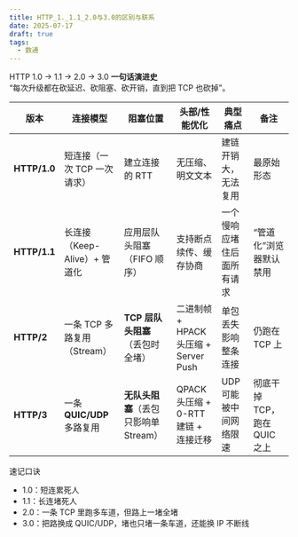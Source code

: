 ```yaml
---
title: HTTP_1._1.1_2.0与3.0的区别与联系
date: 2025-07-17
draft: true
tags:
  - 数通
---
```

HTTP 1.0 → 1.1 → 2.0 → 3.0 **一句话演进史**  
“每次升级都在砍延迟、砍阻塞、砍开销，直到把 TCP 也砍掉”。

| 版本           | 连接模型                 | 阻塞位置                     | 头部/性能优化                        | 典型痛点          | 备注                  |
| ------------ | -------------------- | ------------------------ | ------------------------------ | ------------- | ------------------- |
| **HTTP/1.0** | 短连接（一次 TCP 一次请求）     | 建立连接的 RTT                | 无压缩、明文文本                       | 建链开销大，无法复用    | 最原始形态               |
| **HTTP/1.1** | 长连接（Keep-Alive）+ 管道化 | 应用层队头阻塞（FIFO 顺序）         | 支持断点续传、缓存协商                    | 一个慢响应堵住后面所有请求 | “管道化”浏览器默认禁用        |
| **HTTP/2**   | 一条 TCP 多路复用（Stream）  | **TCP 层队头阻塞**（丢包时全堵）     | 二进制帧 + HPACK 头压缩 + Server Push | 单包丢失影响整条连接    | 仍跑在 TCP 上           |
| **HTTP/3**   | 一条 **QUIC/UDP** 多路复用 | **无队头阻塞**（丢包只影响单 Stream） | QPACK 头压缩 + 0-RTT 建链 + 连接迁移    | UDP 可能被中间网络限速 | 彻底干掉 TCP，跑在 QUIC 之上 |

速记口诀  
- 1.0：短连累死人  
- 1.1：长连堵死人  
- 2.0：一条 TCP 里跑多车道，但路上一堵全堵  
- 3.0：把路换成 QUIC/UDP，堵也只堵一条车道，还能换 IP 不断线